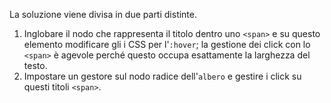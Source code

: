 La soluzione viene divisa in due parti distinte.

1. Inglobare il nodo che rappresenta il titolo dentro uno `<span>` e su questo elemento modificare gli i CSS per l'`:hover`; la gestione dei click con lo `<span>` è agevole perché questo occupa esattamente la larghezza del testo.
2. Impostare un gestore sul nodo radice dell'`albero` e gestire i click su questi titoli `<span>`.
